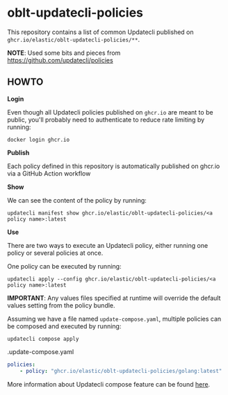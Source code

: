 # oblt-updatecli-policies

This repository contains a list of common Updatecli published on `ghcr.io/elastic/oblt-updatecli-policies/**`.

**NOTE**: Used some bits and pieces from https://github.com/updatecli/policies

## HOWTO

**Login**

Even though all Updatecli policies published on `ghcr.io` are meant to be public, you'll probably need to authenticate to reduce rate limiting by running:

    docker login ghcr.io

**Publish**

Each policy defined in this repository is automatically published on ghcr.io via a GitHub Action workflow

**Show**

We can see the content of the policy by running:

    updatecli manifest show ghcr.io/elastic/oblt-updatecli-policies/<a policy name>:latest

**Use**

There are two ways to execute an Updatecli policy, either running one policy or several policies at once.

One policy can be executed by running:

    updatecli apply --config ghcr.io/elastic/oblt-updatecli-policies/<a policy name>:latest

**IMPORTANT**: Any values files specified at runtime will override the default values setting from the policy bundle.

Assuming we have a file named `update-compose.yaml`, multiple policies can be composed and executed by running:

    updatecli compose apply

.update-compose.yaml
```yaml
policies:
    - policy: "ghcr.io/elastic/oblt-updatecli-policies/golang:latest"
```

More information about Updatecli compose feature can be found [here](https://www.updatecli.io/docs/core/compose).
